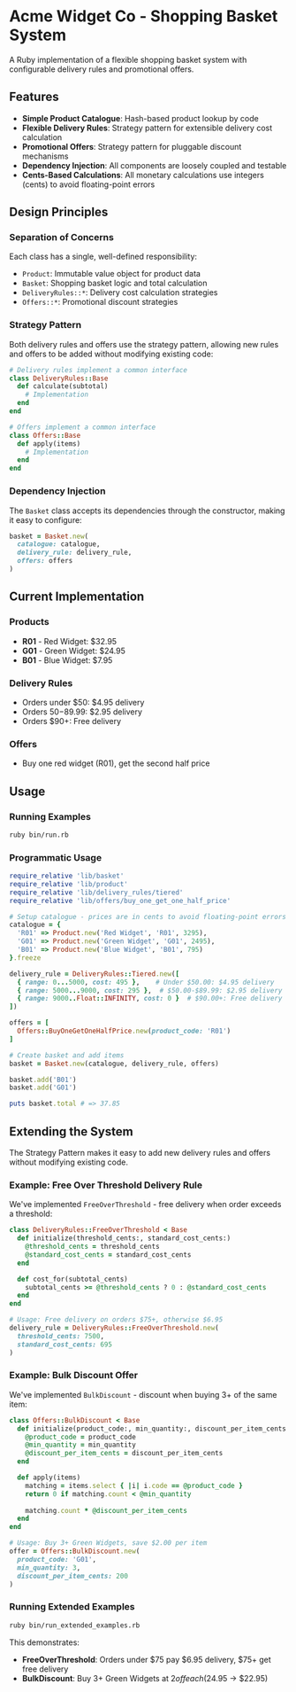 # Acme Widget Co - Shopping Basket System

A Ruby implementation of a flexible shopping basket system with configurable delivery rules and promotional offers.

## Features

- **Simple Product Catalogue**: Hash-based product lookup by code
- **Flexible Delivery Rules**: Strategy pattern for extensible delivery cost calculation
- **Promotional Offers**: Strategy pattern for pluggable discount mechanisms
- **Dependency Injection**: All components are loosely coupled and testable
- **Cents-Based Calculations**: All monetary calculations use integers (cents) to avoid floating-point errors

## Design Principles

### Separation of Concerns
Each class has a single, well-defined responsibility:
- `Product`: Immutable value object for product data
- `Basket`: Shopping basket logic and total calculation
- `DeliveryRules::*`: Delivery cost calculation strategies
- `Offers::*`: Promotional discount strategies

### Strategy Pattern
Both delivery rules and offers use the strategy pattern, allowing new rules and offers to be added without modifying existing code:

```ruby
# Delivery rules implement a common interface
class DeliveryRules::Base
  def calculate(subtotal)
    # Implementation
  end
end

# Offers implement a common interface
class Offers::Base
  def apply(items)
    # Implementation
  end
end
```

### Dependency Injection
The `Basket` class accepts its dependencies through the constructor, making it easy to configure:

```ruby
basket = Basket.new(
  catalogue: catalogue,
  delivery_rule: delivery_rule,
  offers: offers
)
```

## Current Implementation

### Products
- **R01** - Red Widget: $32.95
- **G01** - Green Widget: $24.95
- **B01** - Blue Widget: $7.95

### Delivery Rules
- Orders under $50: $4.95 delivery
- Orders $50-$89.99: $2.95 delivery
- Orders $90+: Free delivery

### Offers
- Buy one red widget (R01), get the second half price

## Usage

### Running Examples
```bash
ruby bin/run.rb
```

### Programmatic Usage
```ruby
require_relative 'lib/basket'
require_relative 'lib/product'
require_relative 'lib/delivery_rules/tiered'
require_relative 'lib/offers/buy_one_get_one_half_price'

# Setup catalogue - prices are in cents to avoid floating-point errors
catalogue = {
  'R01' => Product.new('Red Widget', 'R01', 3295),
  'G01' => Product.new('Green Widget', 'G01', 2495),
  'B01' => Product.new('Blue Widget', 'B01', 795)
}.freeze

delivery_rule = DeliveryRules::Tiered.new([
  { range: 0...5000, cost: 495 },    # Under $50.00: $4.95 delivery
  { range: 5000...9000, cost: 295 },  # $50.00-$89.99: $2.95 delivery
  { range: 9000..Float::INFINITY, cost: 0 }  # $90.00+: Free delivery
])

offers = [
  Offers::BuyOneGetOneHalfPrice.new(product_code: 'R01')
]

# Create basket and add items
basket = Basket.new(catalogue, delivery_rule, offers)

basket.add('B01')
basket.add('G01')

puts basket.total # => 37.85
```

## Extending the System

The Strategy Pattern makes it easy to add new delivery rules and offers without modifying existing code.

### Example: Free Over Threshold Delivery Rule

We've implemented `FreeOverThreshold` - free delivery when order exceeds a threshold:

```ruby
class DeliveryRules::FreeOverThreshold < Base
  def initialize(threshold_cents:, standard_cost_cents:)
    @threshold_cents = threshold_cents
    @standard_cost_cents = standard_cost_cents
  end

  def cost_for(subtotal_cents)
    subtotal_cents >= @threshold_cents ? 0 : @standard_cost_cents
  end
end

# Usage: Free delivery on orders $75+, otherwise $6.95
delivery_rule = DeliveryRules::FreeOverThreshold.new(
  threshold_cents: 7500,
  standard_cost_cents: 695
)
```

### Example: Bulk Discount Offer

We've implemented `BulkDiscount` - discount when buying 3+ of the same item:

```ruby
class Offers::BulkDiscount < Base
  def initialize(product_code:, min_quantity:, discount_per_item_cents:)
    @product_code = product_code
    @min_quantity = min_quantity
    @discount_per_item_cents = discount_per_item_cents
  end

  def apply(items)
    matching = items.select { |i| i.code == @product_code }
    return 0 if matching.count < @min_quantity
    
    matching.count * @discount_per_item_cents
  end
end

# Usage: Buy 3+ Green Widgets, save $2.00 per item
offer = Offers::BulkDiscount.new(
  product_code: 'G01',
  min_quantity: 3,
  discount_per_item_cents: 200
)
```

### Running Extended Examples

```bash
ruby bin/run_extended_examples.rb
```

This demonstrates:
- **FreeOverThreshold**: Orders under $75 pay $6.95 delivery, $75+ get free delivery
- **BulkDiscount**: Buy 3+ Green Widgets at $2 off each ($24.95 → $22.95)